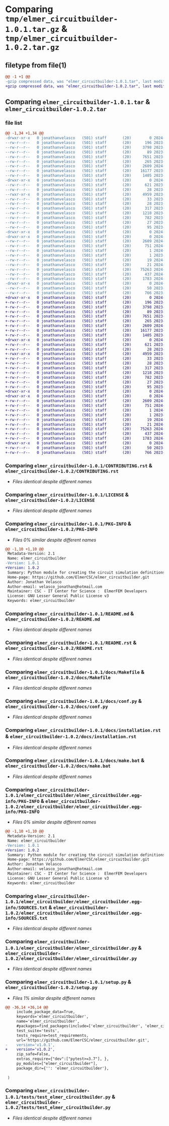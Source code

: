 # Comparing `tmp/elmer_circuitbuilder-1.0.1.tar.gz` & `tmp/elmer_circuitbuilder-1.0.2.tar.gz`

## filetype from file(1)

```diff
@@ -1 +1 @@
-gzip compressed data, was "elmer_circuitbuilder-1.0.1.tar", last modified: Tue May 21 17:10:34 2024, max compression
+gzip compressed data, was "elmer_circuitbuilder-1.0.2.tar", last modified: Tue May 21 17:38:50 2024, max compression
```

## Comparing `elmer_circuitbuilder-1.0.1.tar` & `elmer_circuitbuilder-1.0.2.tar`

### file list

```diff
@@ -1,34 +1,34 @@
-drwxr-xr-x   0 jonathanvelasco   (501) staff       (20)        0 2024-05-21 17:10:34.838193 elmer_circuitbuilder-1.0.1/
--rw-r--r--   0 jonathanvelasco   (501) staff       (20)      196 2023-08-16 13:11:05.000000 elmer_circuitbuilder-1.0.1/AUTHORS.rst
--rw-r--r--   0 jonathanvelasco   (501) staff       (20)     3798 2023-08-16 13:11:05.000000 elmer_circuitbuilder-1.0.1/CONTRIBUTING.rst
--rw-r--r--   0 jonathanvelasco   (501) staff       (20)       89 2023-08-16 13:11:05.000000 elmer_circuitbuilder-1.0.1/HISTORY.rst
--rw-r--r--   0 jonathanvelasco   (501) staff       (20)     7651 2023-08-16 13:20:49.000000 elmer_circuitbuilder-1.0.1/LICENSE
--rw-r--r--   0 jonathanvelasco   (501) staff       (20)      265 2023-08-16 13:11:05.000000 elmer_circuitbuilder-1.0.1/MANIFEST.in
--rw-r--r--   0 jonathanvelasco   (501) staff       (20)     2609 2024-05-21 17:10:34.837818 elmer_circuitbuilder-1.0.1/PKG-INFO
--rw-r--r--   0 jonathanvelasco   (501) staff       (20)    16177 2023-08-16 13:11:05.000000 elmer_circuitbuilder-1.0.1/README.md
--rw-r--r--   0 jonathanvelasco   (501) staff       (20)     1405 2023-08-16 13:20:44.000000 elmer_circuitbuilder-1.0.1/README.rst
-drwxr-xr-x   0 jonathanvelasco   (501) staff       (20)        0 2024-05-21 17:10:34.828530 elmer_circuitbuilder-1.0.1/docs/
--rw-r--r--   0 jonathanvelasco   (501) staff       (20)      621 2023-08-16 13:11:05.000000 elmer_circuitbuilder-1.0.1/docs/Makefile
--rw-r--r--   0 jonathanvelasco   (501) staff       (20)       28 2023-08-16 13:11:05.000000 elmer_circuitbuilder-1.0.1/docs/authors.rst
--rwxr-xr-x   0 jonathanvelasco   (501) staff       (20)     4959 2023-08-16 13:11:05.000000 elmer_circuitbuilder-1.0.1/docs/conf.py
--rw-r--r--   0 jonathanvelasco   (501) staff       (20)       33 2023-08-16 13:11:05.000000 elmer_circuitbuilder-1.0.1/docs/contributing.rst
--rw-r--r--   0 jonathanvelasco   (501) staff       (20)       28 2023-08-16 13:11:05.000000 elmer_circuitbuilder-1.0.1/docs/history.rst
--rw-r--r--   0 jonathanvelasco   (501) staff       (20)      317 2023-08-16 13:11:05.000000 elmer_circuitbuilder-1.0.1/docs/index.rst
--rw-r--r--   0 jonathanvelasco   (501) staff       (20)     1218 2023-08-16 13:11:05.000000 elmer_circuitbuilder-1.0.1/docs/installation.rst
--rw-r--r--   0 jonathanvelasco   (501) staff       (20)      782 2023-08-16 13:11:05.000000 elmer_circuitbuilder-1.0.1/docs/make.bat
--rw-r--r--   0 jonathanvelasco   (501) staff       (20)       27 2023-08-16 13:11:05.000000 elmer_circuitbuilder-1.0.1/docs/readme.rst
--rw-r--r--   0 jonathanvelasco   (501) staff       (20)       95 2023-08-16 13:11:05.000000 elmer_circuitbuilder-1.0.1/docs/usage.rst
-drwxr-xr-x   0 jonathanvelasco   (501) staff       (20)        0 2024-05-21 17:10:34.829140 elmer_circuitbuilder-1.0.1/elmer_circuitbuilder/
-drwxr-xr-x   0 jonathanvelasco   (501) staff       (20)        0 2024-05-21 17:10:34.836001 elmer_circuitbuilder-1.0.1/elmer_circuitbuilder/elmer_circuitbuilder.egg-info/
--rw-r--r--   0 jonathanvelasco   (501) staff       (20)     2609 2024-05-21 17:10:34.000000 elmer_circuitbuilder-1.0.1/elmer_circuitbuilder/elmer_circuitbuilder.egg-info/PKG-INFO
--rw-r--r--   0 jonathanvelasco   (501) staff       (20)      751 2024-05-21 17:10:34.000000 elmer_circuitbuilder-1.0.1/elmer_circuitbuilder/elmer_circuitbuilder.egg-info/SOURCES.txt
--rw-r--r--   0 jonathanvelasco   (501) staff       (20)        1 2024-05-21 17:10:34.000000 elmer_circuitbuilder-1.0.1/elmer_circuitbuilder/elmer_circuitbuilder.egg-info/dependency_links.txt
--rw-r--r--   0 jonathanvelasco   (501) staff       (20)        1 2023-08-16 13:11:05.000000 elmer_circuitbuilder-1.0.1/elmer_circuitbuilder/elmer_circuitbuilder.egg-info/not-zip-safe
--rw-r--r--   0 jonathanvelasco   (501) staff       (20)       19 2024-05-21 17:10:34.000000 elmer_circuitbuilder-1.0.1/elmer_circuitbuilder/elmer_circuitbuilder.egg-info/requires.txt
--rw-r--r--   0 jonathanvelasco   (501) staff       (20)       21 2024-05-21 17:10:34.000000 elmer_circuitbuilder-1.0.1/elmer_circuitbuilder/elmer_circuitbuilder.egg-info/top_level.txt
--rw-r--r--   0 jonathanvelasco   (501) staff       (20)    75263 2024-05-21 16:59:54.000000 elmer_circuitbuilder-1.0.1/elmer_circuitbuilder/elmer_circuitbuilder.py
--rw-r--r--   0 jonathanvelasco   (501) staff       (20)      437 2024-05-21 17:10:34.839307 elmer_circuitbuilder-1.0.1/setup.cfg
--rw-r--r--   0 jonathanvelasco   (501) staff       (20)     1783 2024-05-21 17:09:04.000000 elmer_circuitbuilder-1.0.1/setup.py
-drwxr-xr-x   0 jonathanvelasco   (501) staff       (20)        0 2024-05-21 17:10:34.835183 elmer_circuitbuilder-1.0.1/tests/
--rw-r--r--   0 jonathanvelasco   (501) staff       (20)       50 2023-08-16 13:11:05.000000 elmer_circuitbuilder-1.0.1/tests/__init__.py
--rw-r--r--   0 jonathanvelasco   (501) staff       (20)      766 2023-08-16 13:11:05.000000 elmer_circuitbuilder-1.0.1/tests/test_elmer_circuitbuilder.py
+drwxr-xr-x   0 jonathanvelasco   (501) staff       (20)        0 2024-05-21 17:38:50.659635 elmer_circuitbuilder-1.0.2/
+-rw-r--r--   0 jonathanvelasco   (501) staff       (20)      196 2023-08-16 13:11:05.000000 elmer_circuitbuilder-1.0.2/AUTHORS.rst
+-rw-r--r--   0 jonathanvelasco   (501) staff       (20)     3798 2023-08-16 13:11:05.000000 elmer_circuitbuilder-1.0.2/CONTRIBUTING.rst
+-rw-r--r--   0 jonathanvelasco   (501) staff       (20)       89 2023-08-16 13:11:05.000000 elmer_circuitbuilder-1.0.2/HISTORY.rst
+-rw-r--r--   0 jonathanvelasco   (501) staff       (20)     7651 2023-08-16 13:20:49.000000 elmer_circuitbuilder-1.0.2/LICENSE
+-rw-r--r--   0 jonathanvelasco   (501) staff       (20)      265 2023-08-16 13:11:05.000000 elmer_circuitbuilder-1.0.2/MANIFEST.in
+-rw-r--r--   0 jonathanvelasco   (501) staff       (20)     2609 2024-05-21 17:38:50.659288 elmer_circuitbuilder-1.0.2/PKG-INFO
+-rw-r--r--   0 jonathanvelasco   (501) staff       (20)    16177 2023-08-16 13:11:05.000000 elmer_circuitbuilder-1.0.2/README.md
+-rw-r--r--   0 jonathanvelasco   (501) staff       (20)     1405 2023-08-16 13:20:44.000000 elmer_circuitbuilder-1.0.2/README.rst
+drwxr-xr-x   0 jonathanvelasco   (501) staff       (20)        0 2024-05-21 17:38:50.644867 elmer_circuitbuilder-1.0.2/docs/
+-rw-r--r--   0 jonathanvelasco   (501) staff       (20)      621 2023-08-16 13:11:05.000000 elmer_circuitbuilder-1.0.2/docs/Makefile
+-rw-r--r--   0 jonathanvelasco   (501) staff       (20)       28 2023-08-16 13:11:05.000000 elmer_circuitbuilder-1.0.2/docs/authors.rst
+-rwxr-xr-x   0 jonathanvelasco   (501) staff       (20)     4959 2023-08-16 13:11:05.000000 elmer_circuitbuilder-1.0.2/docs/conf.py
+-rw-r--r--   0 jonathanvelasco   (501) staff       (20)       33 2023-08-16 13:11:05.000000 elmer_circuitbuilder-1.0.2/docs/contributing.rst
+-rw-r--r--   0 jonathanvelasco   (501) staff       (20)       28 2023-08-16 13:11:05.000000 elmer_circuitbuilder-1.0.2/docs/history.rst
+-rw-r--r--   0 jonathanvelasco   (501) staff       (20)      317 2023-08-16 13:11:05.000000 elmer_circuitbuilder-1.0.2/docs/index.rst
+-rw-r--r--   0 jonathanvelasco   (501) staff       (20)     1218 2023-08-16 13:11:05.000000 elmer_circuitbuilder-1.0.2/docs/installation.rst
+-rw-r--r--   0 jonathanvelasco   (501) staff       (20)      782 2023-08-16 13:11:05.000000 elmer_circuitbuilder-1.0.2/docs/make.bat
+-rw-r--r--   0 jonathanvelasco   (501) staff       (20)       27 2023-08-16 13:11:05.000000 elmer_circuitbuilder-1.0.2/docs/readme.rst
+-rw-r--r--   0 jonathanvelasco   (501) staff       (20)       95 2023-08-16 13:11:05.000000 elmer_circuitbuilder-1.0.2/docs/usage.rst
+drwxr-xr-x   0 jonathanvelasco   (501) staff       (20)        0 2024-05-21 17:38:50.645882 elmer_circuitbuilder-1.0.2/elmer_circuitbuilder/
+drwxr-xr-x   0 jonathanvelasco   (501) staff       (20)        0 2024-05-21 17:38:50.657147 elmer_circuitbuilder-1.0.2/elmer_circuitbuilder/elmer_circuitbuilder.egg-info/
+-rw-r--r--   0 jonathanvelasco   (501) staff       (20)     2609 2024-05-21 17:38:50.000000 elmer_circuitbuilder-1.0.2/elmer_circuitbuilder/elmer_circuitbuilder.egg-info/PKG-INFO
+-rw-r--r--   0 jonathanvelasco   (501) staff       (20)      751 2024-05-21 17:38:50.000000 elmer_circuitbuilder-1.0.2/elmer_circuitbuilder/elmer_circuitbuilder.egg-info/SOURCES.txt
+-rw-r--r--   0 jonathanvelasco   (501) staff       (20)        1 2024-05-21 17:38:50.000000 elmer_circuitbuilder-1.0.2/elmer_circuitbuilder/elmer_circuitbuilder.egg-info/dependency_links.txt
+-rw-r--r--   0 jonathanvelasco   (501) staff       (20)        1 2023-08-16 13:11:05.000000 elmer_circuitbuilder-1.0.2/elmer_circuitbuilder/elmer_circuitbuilder.egg-info/not-zip-safe
+-rw-r--r--   0 jonathanvelasco   (501) staff       (20)       19 2024-05-21 17:38:50.000000 elmer_circuitbuilder-1.0.2/elmer_circuitbuilder/elmer_circuitbuilder.egg-info/requires.txt
+-rw-r--r--   0 jonathanvelasco   (501) staff       (20)       21 2024-05-21 17:38:50.000000 elmer_circuitbuilder-1.0.2/elmer_circuitbuilder/elmer_circuitbuilder.egg-info/top_level.txt
+-rw-r--r--   0 jonathanvelasco   (501) staff       (20)    75263 2024-05-21 16:59:54.000000 elmer_circuitbuilder-1.0.2/elmer_circuitbuilder/elmer_circuitbuilder.py
+-rw-r--r--   0 jonathanvelasco   (501) staff       (20)      437 2024-05-21 17:38:50.660979 elmer_circuitbuilder-1.0.2/setup.cfg
+-rw-r--r--   0 jonathanvelasco   (501) staff       (20)     1783 2024-05-21 17:38:39.000000 elmer_circuitbuilder-1.0.2/setup.py
+drwxr-xr-x   0 jonathanvelasco   (501) staff       (20)        0 2024-05-21 17:38:50.656189 elmer_circuitbuilder-1.0.2/tests/
+-rw-r--r--   0 jonathanvelasco   (501) staff       (20)       50 2023-08-16 13:11:05.000000 elmer_circuitbuilder-1.0.2/tests/__init__.py
+-rw-r--r--   0 jonathanvelasco   (501) staff       (20)      766 2023-08-16 13:11:05.000000 elmer_circuitbuilder-1.0.2/tests/test_elmer_circuitbuilder.py
```

### Comparing `elmer_circuitbuilder-1.0.1/CONTRIBUTING.rst` & `elmer_circuitbuilder-1.0.2/CONTRIBUTING.rst`

 * *Files identical despite different names*

### Comparing `elmer_circuitbuilder-1.0.1/LICENSE` & `elmer_circuitbuilder-1.0.2/LICENSE`

 * *Files identical despite different names*

### Comparing `elmer_circuitbuilder-1.0.1/PKG-INFO` & `elmer_circuitbuilder-1.0.2/PKG-INFO`

 * *Files 0% similar despite different names*

```diff
@@ -1,10 +1,10 @@
 Metadata-Version: 2.1
 Name: elmer_circuitbuilder
-Version: 1.0.1
+Version: 1.0.2
 Summary: Python module for creating the circuit simulation definitions for Elmer FEM. The circuit definitions enable easy setup of coils (e.g. massive, stranded, and foil) in 2D and 3D for magnetodynamics applications.
 Home-page: https://github.com/ElmerCSC/elmer_circuitbuilder.git
 Author: Jonathan Velasco
 Author-email: velasco_jonathan@hotmail.com
 Maintainer: CSC - IT Center for Science :  ElmerFEM Developers
 License: GNU Lesser General Public License v3
 Keywords: elmer_circuitbuilder
```

### Comparing `elmer_circuitbuilder-1.0.1/README.md` & `elmer_circuitbuilder-1.0.2/README.md`

 * *Files identical despite different names*

### Comparing `elmer_circuitbuilder-1.0.1/README.rst` & `elmer_circuitbuilder-1.0.2/README.rst`

 * *Files identical despite different names*

### Comparing `elmer_circuitbuilder-1.0.1/docs/Makefile` & `elmer_circuitbuilder-1.0.2/docs/Makefile`

 * *Files identical despite different names*

### Comparing `elmer_circuitbuilder-1.0.1/docs/conf.py` & `elmer_circuitbuilder-1.0.2/docs/conf.py`

 * *Files identical despite different names*

### Comparing `elmer_circuitbuilder-1.0.1/docs/installation.rst` & `elmer_circuitbuilder-1.0.2/docs/installation.rst`

 * *Files identical despite different names*

### Comparing `elmer_circuitbuilder-1.0.1/docs/make.bat` & `elmer_circuitbuilder-1.0.2/docs/make.bat`

 * *Files identical despite different names*

### Comparing `elmer_circuitbuilder-1.0.1/elmer_circuitbuilder/elmer_circuitbuilder.egg-info/PKG-INFO` & `elmer_circuitbuilder-1.0.2/elmer_circuitbuilder/elmer_circuitbuilder.egg-info/PKG-INFO`

 * *Files 0% similar despite different names*

```diff
@@ -1,10 +1,10 @@
 Metadata-Version: 2.1
 Name: elmer_circuitbuilder
-Version: 1.0.1
+Version: 1.0.2
 Summary: Python module for creating the circuit simulation definitions for Elmer FEM. The circuit definitions enable easy setup of coils (e.g. massive, stranded, and foil) in 2D and 3D for magnetodynamics applications.
 Home-page: https://github.com/ElmerCSC/elmer_circuitbuilder.git
 Author: Jonathan Velasco
 Author-email: velasco_jonathan@hotmail.com
 Maintainer: CSC - IT Center for Science :  ElmerFEM Developers
 License: GNU Lesser General Public License v3
 Keywords: elmer_circuitbuilder
```

### Comparing `elmer_circuitbuilder-1.0.1/elmer_circuitbuilder/elmer_circuitbuilder.egg-info/SOURCES.txt` & `elmer_circuitbuilder-1.0.2/elmer_circuitbuilder/elmer_circuitbuilder.egg-info/SOURCES.txt`

 * *Files identical despite different names*

### Comparing `elmer_circuitbuilder-1.0.1/elmer_circuitbuilder/elmer_circuitbuilder.py` & `elmer_circuitbuilder-1.0.2/elmer_circuitbuilder/elmer_circuitbuilder.py`

 * *Files identical despite different names*

### Comparing `elmer_circuitbuilder-1.0.1/setup.py` & `elmer_circuitbuilder-1.0.2/setup.py`

 * *Files 1% similar despite different names*

```diff
@@ -36,14 +36,14 @@
     include_package_data=True,
     keywords='elmer_circuitbuilder',
     name='elmer_circuitbuilder',
     #packages=find_packages(include=['elmer_circuitbuilder', 'elmer_circuitbuilder.*']),
     test_suite='tests',
     tests_require=test_requirements,
     url='https://github.com/ElmerCSC/elmer_circuitbuilder.git',
-    version='v1.0.1',
+    version='v1.0.2',
     zip_safe=False,
     extras_require={"dev":["pytest>=3.7"], },
     py_modules=["elmer_circuitbuilder"],
     package_dir={'': 'elmer_circuitbuilder'},
 
 )
```

### Comparing `elmer_circuitbuilder-1.0.1/tests/test_elmer_circuitbuilder.py` & `elmer_circuitbuilder-1.0.2/tests/test_elmer_circuitbuilder.py`

 * *Files identical despite different names*

